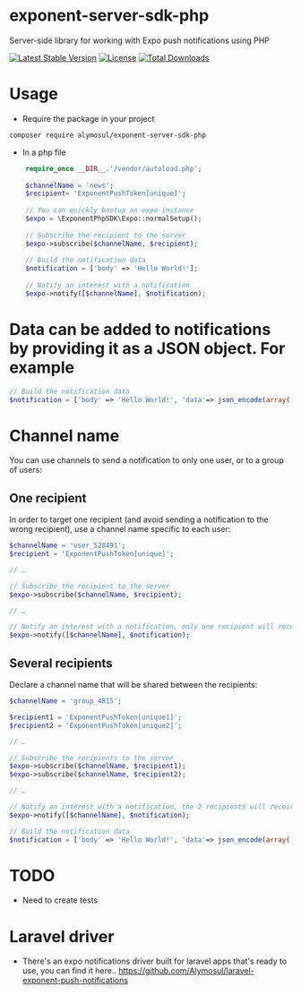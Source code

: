 # exponent-server-sdk-php
Server-side library for working with Expo push notifications using PHP

[![Latest Stable Version](https://poser.pugx.org/alymosul/exponent-server-sdk-php/v/stable)](https://packagist.org/packages/alymosul/exponent-server-sdk-php)
[![License](https://poser.pugx.org/alymosul/exponent-server-sdk-php/license)](https://packagist.org/packages/alymosul/exponent-server-sdk-php)
[![Total Downloads](https://poser.pugx.org/alymosul/exponent-server-sdk-php/downloads)](https://packagist.org/packages/alymosul/exponent-server-sdk-php)

# Usage
- Require the package in your project
```bash
composer require alymosul/exponent-server-sdk-php
```
- In a php file
```php
    require_once __DIR__.'/vendor/autoload.php';
    
    $channelName = 'news';
    $recipient= 'ExponentPushToken[unique]';
    
    // You can quickly bootup an expo instance
    $expo = \ExponentPhpSDK\Expo::normalSetup();
    
    // Subscribe the recipient to the server
    $expo->subscribe($channelName, $recipient);
    
    // Build the notification data
    $notification = ['body' => 'Hello World!'];
    
    // Notify an interest with a notification
    $expo->notify([$channelName], $notification);
 ```
Data can be added to notifications by providing it as a JSON object. For example
=======
```php
// Build the notification data
$notification = ['body' => 'Hello World!', 'data'=> json_encode(array('someData' => 'goes here'))];
```

# Channel name

You can use channels to send a notification to only one user, or to a group of users:

## One recipient

In order to target one recipient (and avoid sending a notification to the wrong recipient), use a channel name specific to each user:

```php
$channelName = 'user_528491';
$recipient = 'ExponentPushToken[unique]';

// …

// Subscribe the recipient to the server
$expo->subscribe($channelName, $recipient);

// …

// Notify an interest with a notification, only one recipient will receive it
$expo->notify([$channelName], $notification);
```

## Several recipients

Declare a channel name that will be shared between the recipients:

```php
$channelName = 'group_4815';

$recipient1 = 'ExponentPushToken[unique1]';
$recipient2 = 'ExponentPushToken[unique2]';

// …

// Subscribe the recipients to the server
$expo->subscribe($channelName, $recipient1);
$expo->subscribe($channelName, $recipient2);

// …

// Notify an interest with a notification, the 2 recipients will receive it
$expo->notify([$channelName], $notification);
```

```php
// Build the notification data
$notification = ['body' => 'Hello World!', 'data'=> json_encode(array('someData' => 'goes here'))];
```
# TODO
- Need to create tests    

# Laravel driver
- There's an expo notifications driver built for laravel apps that's ready to use, you can find it here.. https://github.com/Alymosul/laravel-exponent-push-notifications
